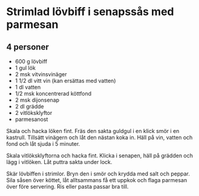 Strimlad lövbiff i senapssås med parmesan
=========================================

4 personer
----------

-	600 g lövbiff
-	1 gul lök
-	2 msk vitvinsvinäger
-	1 1/2 dl vitt vin (kan ersättas med vatten)
-	1 dl vatten
-	1/2 msk koncentrerad köttfond
-	2 msk dijonsenap
-	2 dl grädde
-	2 vitlöksklyftor
-	parmesanost

Skala och hacka löken fint. Fräs den sakta guldgul i en klick smör i en kastrull. Tillsätt vinägern och låt den nästan koka in. Häll på vin, vatten och fond och låt sjuda i 5 minuter.

Skala vitlöksklyftorna och hacka fint. Klicka i senapen, häll på grädden och lägg i vitlöken. Låt puttra sakta under lock.

Skär lövbiffen i strimlor. Bryn den i smör och krydda med salt och peppar. Sila såsen över köttet, låt alltsammans få ett uppkok och flaga parmesan över före servering. Ris eller pasta passar bra till.
